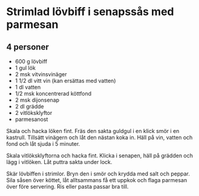 Strimlad lövbiff i senapssås med parmesan
=========================================

4 personer
----------

-	600 g lövbiff
-	1 gul lök
-	2 msk vitvinsvinäger
-	1 1/2 dl vitt vin (kan ersättas med vatten)
-	1 dl vatten
-	1/2 msk koncentrerad köttfond
-	2 msk dijonsenap
-	2 dl grädde
-	2 vitlöksklyftor
-	parmesanost

Skala och hacka löken fint. Fräs den sakta guldgul i en klick smör i en kastrull. Tillsätt vinägern och låt den nästan koka in. Häll på vin, vatten och fond och låt sjuda i 5 minuter.

Skala vitlöksklyftorna och hacka fint. Klicka i senapen, häll på grädden och lägg i vitlöken. Låt puttra sakta under lock.

Skär lövbiffen i strimlor. Bryn den i smör och krydda med salt och peppar. Sila såsen över köttet, låt alltsammans få ett uppkok och flaga parmesan över före servering. Ris eller pasta passar bra till.
